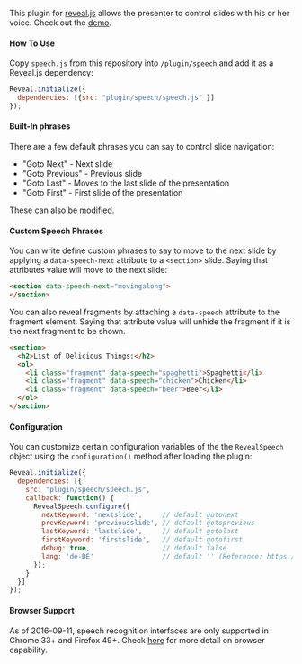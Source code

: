 This plugin for [reveal.js](https://github.com/hakimel/reveal.js/) allows the presenter to control slides with his or her voice. Check out the [demo](http://mattschmoyer.com/projects/speech-presentation/).

#### How To Use
Copy ```speech.js``` from this repository into ```/plugin/speech``` and add it as a Reveal.js dependency:

```javascript
Reveal.initialize({
  dependencies: [{src: "plugin/speech/speech.js" }]
});
```

#### Built-In phrases
There are a few default phrases you can say to control slide navigation:

* "Goto Next" - Next slide
* "Goto Previous" - Previous slide
* "Goto Last" - Moves to the last slide of the presentation
* "Goto First" - First slide of the presentation

These can also be [modified](#configuration).

#### Custom Speech Phrases

You can write define custom phrases to say to move to the next slide by applying a ```data-speech-next``` attribute to a ```<section>``` slide. Saying that attributes value will move to the next slide:

```html
<section data-speech-next="movingalong">
</section>
```

You can also reveal fragments by attaching a ```data-speech``` attribute to the fragment element. Saying that attribute value will unhide the fragment if it is the next fragment to be shown.

```html
<section>
  <h2>List of Delicious Things:</h2>
  <ol>
    <li class="fragment" data-speech="spaghetti">Spaghetti</li>
    <li class="fragment" data-speech="chicken">Chicken</li>
    <li class="fragment" data-speech="beer">Beer</li>
  </ol>
</section>
```

#### Configuration

You can customize certain configuration variables of the the ```RevealSpeech``` object using the ```configuration()``` method after loading the plugin:

```javascript
Reveal.initialize({
  dependencies: [{
    src: "plugin/speech/speech.js",
    callback: function() {
      RevealSpeech.configure({
        nextKeyword: 'nextslide',     // default gotonext
        prevKeyword: 'previousslide', // default gotoprevious
        lastKeyword: 'lastslide',     // default gotolast
        firstKeyword: 'firstslide',   // default gotofirst
        debug: true,                  // default false
        lang: 'de-DE'                 // default '' (Reference: https://developer.mozilla.org/en-US/docs/Web/API/SpeechRecognition/lang)
      });
    }
  }]
});
```

#### Browser Support

As of 2016-09-11, speech recognition interfaces are only supported in Chrome 33+ and Firefox 49+. Check [here](https://developer.mozilla.org/en-US/docs/Web/API/Web_Speech_API#Browser_compatibility) for more detail on browser capability.
